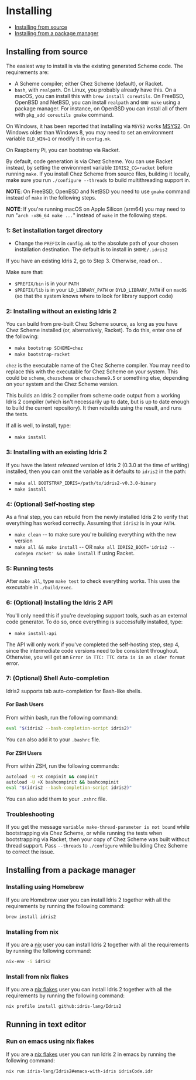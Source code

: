 # Installing

- [Installing from source](#installing-from-source)
- [Installing from a package manager](#installing-from-a-package-manager)

## Installing from source

The easiest way to install is via the existing generated Scheme code.
The requirements are:

- A Scheme compiler; either Chez Scheme (default), or Racket.
- `bash`, with `realpath`. On Linux, you probably already have this.
  On a macOS, you can install this with `brew install coreutils`.
  On FreeBSD, OpenBSD and NetBSD, you can install `realpath` and `GNU make`
  using a package manager.  For instance, on OpenBSD you can install all of them
  with `pkg_add coreutils gmake` command.

On Windows, it has been reported that installing via `MSYS2` works
[MSYS2](https://www.msys2.org/). On Windows older than Windows 8, you may need to
set an environment variable `OLD_WIN=1` or modify it in `config.mk`.

On Raspberry Pi, you can bootstrap via Racket.

By default, code generation is via Chez Scheme. You can use Racket instead,
by setting the environment variable `IDRIS2_CG=racket` before running `make`.
If you install Chez Scheme from source files, building it locally,
make sure you run `./configure --threads` to build multithreading support in.

**NOTE**: On FreeBSD, OpenBSD and NetBSD you need to use `gmake` command instead
of `make` in the following steps.

**NOTE**: If you're running macOS on Apple Silicon (arm64) you may need to run
"`arch -x86_64 make ...`" instead of `make` in the following steps.

### 1: Set installation target directory

- Change the `PREFIX` in `config.mk` to the absolute path of your chosen installation destination. The default is to install in
  `$HOME/.idris2`

If you have an existing Idris 2, go to Step 3. Otherwise, read on...

Make sure that:

- `$PREFIX/bin` is in your `PATH`
- `$PREFIX/lib` is in your `LD_LIBRARY_PATH` or `DYLD_LIBRARY_PATH` if on
  `macOS` (so that the system knows where to look for library support code)

### 2: Installing without an existing Idris 2

You can build from pre-built Chez Scheme source, as long as you have Chez Scheme
installed (or, alternatively, Racket). To do this, enter one of the following:

- `make bootstrap SCHEME=chez`
- `make bootstrap-racket`

`chez` is the executable name of the Chez Scheme compiler. You may need to
replace this with the executable for Chez Scheme on your system. This could be
`scheme`, `chezscheme` or `chezscheme9.5` or something else, depending on your
system and the Chez Scheme version.

This builds an Idris 2 compiler from scheme code output from a working Idris 2
compiler (which isn't necessarily up to date, but is up to date enough to
build the current repository). It then rebuilds using the result, and runs
the tests.

If all is well, to install, type:

- `make install`

### 3: Installing with an existing Idris 2

If you have the latest *released* version of Idris 2 (0.3.0 at the
time of writing) installed, then you can omit the variable as it
defaults to `idris2` in the path:

- `make all BOOTSTRAP_IDRIS=/path/to/idris2-v0.3.0-binary`
- `make install`

### 4: (Optional) Self-hosting step

As a final step, you can rebuild from the newly installed Idris 2 to verify
that everything has worked correctly. Assuming that `idris2` is in your
`PATH`.

- `make clean` -- to make sure you're building everything with the new version
- `make all && make install` -- OR `make all IDRIS2_BOOT='idris2 --codegen racket' && make install` if using Racket.

### 5: Running tests

After `make all`, type `make test` to check everything works. This uses the
executable in `./build/exec`.

### 6: (Optional) Installing the Idris 2 API

You'll only need this if you're developing support tools, such as an external
code generator. To do so, once everything is successfully installed, type:

- `make install-api`

The API will only work if you've completed the self-hosting step, step 4, since
the intermediate code versions need to be consistent throughout. Otherwise, you
will get an `Error in TTC: TTC data is in an older format` error.

### 7: (Optional) Shell Auto-completion

Idris2 supports tab auto-completion for Bash-like shells.

#### For Bash Users

From within bash, run the following command:

```sh
eval "$(idris2 --bash-completion-script idris2)"
```

You can also add it to your `.bashrc` file.

#### For ZSH Users
From within ZSH, run the following commands:

```sh
autoload -U +X compinit && compinit
autoload -U +X bashcompinit && bashcompinit
eval "$(idris2 --bash-completion-script idris2)"
```

You can also add them to your `.zshrc` file.

### Troubleshooting

If you get the message `variable make-thread-parameter is not bound` while
bootstrapping via Chez Scheme, or while running the tests when bootstrapping via
Racket, then your copy of Chez Scheme was built without thread support. Pass
`--threads` to `./configure` while building Chez Scheme to correct the issue.

## Installing from a package manager

### Installing using Homebrew

If you are Homebrew user you can install Idris 2 together with all the requirements
by running the following command:

```sh
brew install idris2
```

### Installing from nix

If you are a [nix](https://nixos.org/features.html) user you can install Idris 2 together with all the requirements
by running the following command:

```sh
nix-env -i idris2
```

### Install from nix flakes

If you are a [nix flakes](https://nixos.wiki/wiki/Flakes) user you can install Idris 2 together with all the requirements by running the following command:

```sh
nix profile install github:idris-lang/Idris2
```

## Running in text editor

### Run on emacs using nix flakes

If you are a [nix flakes](https://nixos.wiki/wiki/Flakes) user you can run Idris 2 in emacs by running the following command:

```sh
nix run idris-lang/Idris2#emacs-with-idris idrisCode.idr
```
